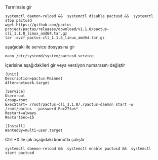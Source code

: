 Terminale gir
    
    systemctl daemon-reload &&  systemctl disable pactusd &&  systemctl stop pactusd
    wget https://github.com/pactus-project/pactus/releases/download/v1.1.8/pactus-cli_1.1.8_linux_amd64.tar.gz
    tar -xvzf pactus-cli_1.1.8_linux_amd64.tar.gz

aşağıdaki ile service dosyasına gir

    nano /etc/systemd/system/pactusd.service

içerisine aşağıdakileri gir veya versiyon numarasını değiştir

    [Unit]
    Description=pactus-Mainnet
    After=network.target
    
    [Service]
    User=root
    Group=root
    ExecStart= /root/pactus-cli_1.1.8/./pactus-daemon start -w /root/pactus --password Pac27tus* 
    Restart=always
    RestartSec=15
    
    [Install]
    WantedBy=multi-user.target

Ctrl +X ile çık
aşağıdaki komutla çalıştır
    
    systemctl daemon-reload &&  systemctl enable pactusd &&  systemctl start pactusd
